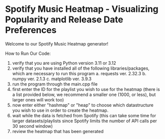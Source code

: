 # Spotify Music Heatmap - Visualizing Popularity and Release Date Preferences
Welcome to our Spotify Music Heatmap generator!


How to Run Our Code:

1. verify that you are using Python version 3.11 or 3.12
2. verify that you have installed all of the following libraries/packages, which are necessary to run this program
    a. requests          ver. 2.32.3
    b. numpy             ver. 2.1.3
    c. matplotlib        ver. 3.9.3
3. run the program through the main.cpp file
4. first enter the ID for the playlist you wish to use for the heatmap (there is a list provided below, we recommend a smaller one (1000, or less), but larger ones will work too)
5. now enter either "hashmap" or "heap" to choose which datastructure you wish to use in order to create the heatmap.
6. wait while the data is fetched from Spotify (this can take some time for larger datasets/playlists since Spotify limits the number of API calls per 30 second window)
7. review the heatmap that has been generated
